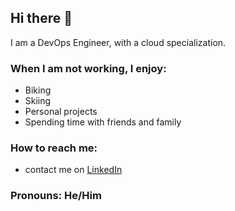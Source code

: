 ## Hi there 👋

I am a DevOps Engineer, with a cloud specialization.

### When I am not working, I enjoy:
  - Biking
  - Skiing
  - Personal projects
  - Spending time with friends and family 
 
### How to reach me:
  - contact me on [LinkedIn](https://www.linkedin.com/in/anthonytilelli/)

### Pronouns: He/Him


<!--
**Anthonyntilelli/Anthonyntilelli** is a ✨ _special_ ✨ repository because its `README.md` (this file) appears on your GitHub profile.

Here are some ideas to get you started:

- 🔭 I’m currently working on ...
- 🌱 I’m currently learning ...
- 👯 I’m looking to collaborate on ...
- 🤔 I’m looking for help with ...
- 💬 Ask me about ...
- 📫 How to reach me: ...
- 😄 Pronouns: ...
- ⚡ Fun fact: ...
-->
